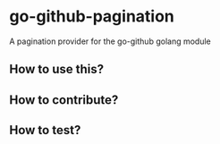 # go-github-pagination
A pagination provider for the go-github golang module

## How to use this?

## How to contribute?

## How to test?
